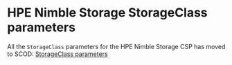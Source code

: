 # HPE Nimble Storage StorageClass parameters
All the `StorageClass` parameters for the HPE Nimble Storage CSP has moved to SCOD: [StorageClass parameters](https://scod.hpedev.io/container_storage_provider/hpe_nimble_storage/index.html#storageclass_parameters)
